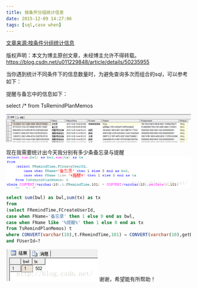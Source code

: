 ```yaml
---
title: 按条件分组统计信息
date: 2015-12-09 14:27:06
tags: [sql,case when]
---
```

[文章来源:按条件分组统计信息](http://blog.csdn.net/u011229848/article/details/50235955)


版权声明：本文为博主原创文章，未经博主允许不得转载。 https://blog.csdn.net/u011229848/article/details/50235955

当你遇到统计不同条件下的信息数量时，为避免查询多次而组合的sql，可以参考如下：

提醒与备忘中的信息如下：

select /* from TsRemindPlanMemos

![](按条件分组统计信息/20151209142246591.png)
<!--more-->
现在我需要统计出今天我分别有多少条备忘录与提醒
![](按条件分组统计信息/20151209142505435.png)
```sql
select sum(bwl) as bwl,sum(tx) as tx
from
(select FRemindTime,FCreateUserId,
case when FName='备忘录' then 1 else 0 end as bwl,
case when FName like '%提醒%' then 1 else 0 end as tx
from TsRemindPlanMemos) t
where CONVERT(varchar(10),t.FRemindTime,101) = CONVERT(varchar(10),getDate(),101)
and FUserId=?
```
![](按条件分组统计信息/20151209142656956.png)
谢谢，希望能有所帮助！